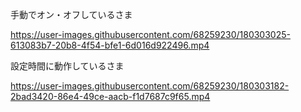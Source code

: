 手動でオン・オフしているさま

https://user-images.githubusercontent.com/68259230/180303025-613083b7-20b8-4f54-bfe1-6d016d922496.mp4

設定時間に動作しているさま

https://user-images.githubusercontent.com/68259230/180303182-2bad3420-86e4-49ce-aacb-f1d7687c9f65.mp4
